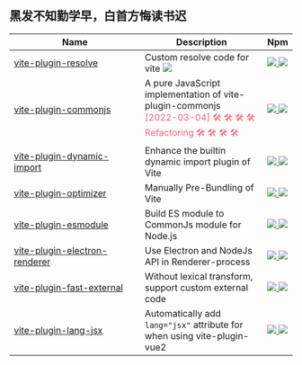 ## 黑发不知勤学早，白首方悔读书迟

<table>
  <thead>
    <th width="217">Name</th>
    <th>Description</th>
    <th>Npm</th>
  </thead>
  <tbody>
    <tr>
      <td>
        <a href="packages/resolve">vite-plugin-resolve</a>
      </td>
      <td>
        Custom resolve code for vite
        <a href="https://github.com/vitejs/awesome-vite">
          <img src="https://awesome.re/badge.svg">
        </a>
      </td>
      <td>
        <a href="https://npmjs.org/package/vite-plugin-resolve">
          <img src="https://img.shields.io/npm/v/vite-plugin-resolve.svg">
        </a>
        <a href="https://npmjs.org/package/vite-plugin-resolve">
          <img src="https://img.shields.io/npm/dw/vite-plugin-resolve.svg">
        </a>
      </td>
    </tr>
    <tr>
      <td>
        <a href="packages/commonjs">vite-plugin-commonjs</a>
      </td>
      <td>
        A pure JavaScript implementation of vite-plugin-commonjs
        <br/>
        <font color="#fa6470">[2022-03-04] 🛠 🛠 🛠 🛠 Refactoring 🛠 🛠 🛠 🛠</font>
      </td>
      <td>
        <a href="https://npmjs.org/package/vite-plugin-commonjs">
          <img src="https://img.shields.io/npm/v/vite-plugin-commonjs.svg">
        </a>
        <a href="https://npmjs.org/package/vite-plugin-commonjs">
          <img src="https://img.shields.io/npm/dw/vite-plugin-commonjs.svg">
        </a>
      </td>
    </tr>
    <tr>
      <td>
        <a href="packages/dynamic-import">vite-plugin-dynamic-import</a>
      </td>
      <td>Enhance the builtin dynamic import plugin of Vite</td>
      <td>
        <a href="https://npmjs.org/package/vite-plugin-dynamic-import">
          <img src="https://img.shields.io/npm/v/vite-plugin-dynamic-import.svg">
        </a>
        <a href="https://npmjs.org/package/vite-plugin-dynamic-import">
          <img src="https://img.shields.io/npm/dw/vite-plugin-dynamic-import.svg">
        </a>
      </td>
    </tr>
    <tr>
      <td>
        <a href="packages/optimizer">vite-plugin-optimizer</a>
      </td>
      <td>Manually Pre-Bundling of Vite</td>
      <td>
        <a href="https://npmjs.org/package/vite-plugin-optimizer">
          <img src="https://img.shields.io/npm/v/vite-plugin-optimizer.svg">
        </a>
        <a href="https://npmjs.org/package/vite-plugin-optimizer">
          <img src="https://img.shields.io/npm/dw/vite-plugin-optimizer.svg">
        </a>
      </td>
    </tr>
    <tr>
      <td>
        <a href="packages/esmodule">vite-plugin-esmodule</a>
      </td>
      <td>Build ES module to CommonJs module for Node.js</td>
      <td>
        <a href="https://npmjs.org/package/vite-plugin-esmodule">
          <img src="https://img.shields.io/npm/v/vite-plugin-esmodule.svg">
        </a>
        <a href="https://npmjs.org/package/vite-plugin-esmodule">
          <img src="https://img.shields.io/npm/dw/vite-plugin-esmodule.svg">
        </a>
      </td>
    </tr>
    <tr>
      <td>
        <a href="packages/electron-renderer">vite-plugin-electron-renderer</a>
      </td>
      <td>Use Electron and NodeJs API in Renderer-process</td>
      <td>
        <a href="https://npmjs.org/package/vite-plugin-electron-renderer">
          <img src="https://img.shields.io/npm/v/vite-plugin-electron-renderer.svg">
        </a>
        <a href="https://npmjs.org/package/vite-plugin-electron-renderer">
          <img src="https://img.shields.io/npm/dw/vite-plugin-electron-renderer.svg">
        </a>
      </td>
    </tr>
    <!-- <tr>
      <td>
        <a href="packages/electron">vitejs-plugin-electron</a>
      </td>
      <td>
        Integrate Vite and Electron
        <br/>
        <font color="#fa6470">[2022-03-04] In refactoring plan</font>
      </td>
      <td>
        <a href="https://npmjs.org/package/vitejs-plugin-electron">
          <img src="https://img.shields.io/npm/v/vitejs-plugin-electron.svg">
        </a>
        <a href="https://npmjs.org/package/vitejs-plugin-electron">
          <img src="https://img.shields.io/npm/dw/vitejs-plugin-electron.svg">
        </a>
      </td>
    </tr> -->
    <tr>
      <td>
        <a href="packages/fast-external">vite-plugin-fast-external</a>
      </td>
      <td>Without lexical transform, support custom external code</td>
      <td>
        <a href="https://npmjs.org/package/vite-plugin-fast-external">
          <img src="https://img.shields.io/npm/v/vite-plugin-fast-external.svg">
        </a>
        <a href="https://npmjs.org/package/vite-plugin-fast-external">
          <img src="https://img.shields.io/npm/dw/vite-plugin-fast-external.svg">
        </a>
      </td>
    </tr>
    <tr>
      <td>
        <a href="packages/lang-jsx">vite-plugin-lang-jsx</a>
      </td>
      <td>Automatically add <code>lang="jsx"</code> attribute for when using vite-plugin-vue2</td>
      <td>
        <a href="https://npmjs.org/package/vite-plugin-lang-jsx">
          <img src="https://img.shields.io/npm/v/vite-plugin-lang-jsx.svg">
        </a>
        <a href="https://npmjs.org/package/vite-plugin-lang-jsx">
          <img src="https://img.shields.io/npm/dw/vite-plugin-lang-jsx.svg">
        </a>
      </td>
    </tr>
  </tbody>
</table>
